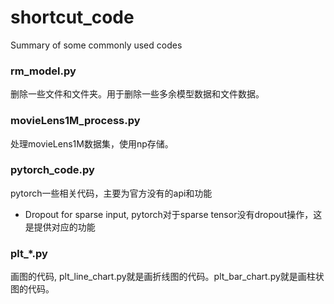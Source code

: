 # shortcut_code
Summary of some commonly used codes

### rm_model.py
删除一些文件和文件夹。用于删除一些多余模型数据和文件数据。

### movieLens1M_process.py
处理movieLens1M数据集，使用np存储。

### pytorch_code.py
pytorch一些相关代码，主要为官方没有的api和功能
 - Dropout for sparse input, pytorch对于sparse tensor没有dropout操作，这是提供对应的功能

### plt_*.py
画图的代码, plt_line_chart.py就是画折线图的代码。plt_bar_chart.py就是画柱状图的代码。